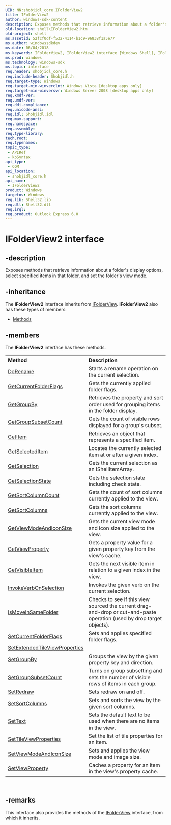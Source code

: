 ```yaml
---
UID: NN:shobjidl_core.IFolderView2
title: IFolderView2
author: windows-sdk-content
description: Exposes methods that retrieve information about a folder's display options, select specified items in that folder, and set the folder's view mode.
old-location: shell\IFolderView2.htm
old-project: shell
ms.assetid: 52fcf0df-f532-4114-b1c9-96838f1a5e77
ms.author: windowssdkdev
ms.date: 06/04/2018
ms.keywords: IFolderView2, IFolderView2 interface [Windows Shell], IFolderView2 interface [Windows Shell],described, _shell_IFolderView2, shell.IFolderView2, shobjidl_core/IFolderView2
ms.prod: windows
ms.technology: windows-sdk
ms.topic: interface
req.header: shobjidl_core.h
req.include-header: Shobjidl.h
req.target-type: Windows
req.target-min-winverclnt: Windows Vista [desktop apps only]
req.target-min-winversvr: Windows Server 2008 [desktop apps only]
req.kmdf-ver: 
req.umdf-ver: 
req.ddi-compliance: 
req.unicode-ansi: 
req.idl: Shobjidl.idl
req.max-support: 
req.namespace: 
req.assembly: 
req.type-library: 
tech.root: 
req.typenames: 
topic_type:
 - APIRef
 - kbSyntax
api_type:
 - COM
api_location:
 - shobjidl_core.h
api_name:
 - IFolderView2
product: Windows
targetos: Windows
req.lib: Shell32.lib
req.dll: Shell32.dll
req.irql: 
req.product: Outlook Express 6.0
---
```


# IFolderView2 interface


## -description


Exposes methods that retrieve information about a folder's display options, select specified items in that folder, and set the folder's view mode.


## -inheritance

The <b xmlns:loc="http://microsoft.com/wdcml/l10n">IFolderView2</b> interface inherits from <a href="https://msdn.microsoft.com/3bc2615e-f07c-4959-b89e-bbbd2bf45a94">IFolderView</a>. <b>IFolderView2</b> also has these types of members:
<ul>
<li><a href="https://docs.microsoft.com/">Methods</a></li>
</ul>

## -members

The <b>IFolderView2</b> interface has these methods.
<table class="members" id="memberListMethods">
<tr>
<th align="left" width="37%">Method</th>
<th align="left" width="63%">Description</th>
</tr>
<tr data="declared;">
<td align="left" width="37%">
<a href="https://msdn.microsoft.com/194804bc-c446-491b-9452-996132a65fcf">DoRename</a>
</td>
<td align="left" width="63%">
Starts a rename operation on the current selection.

</td>
</tr>
<tr data="declared;">
<td align="left" width="37%">
<a href="https://msdn.microsoft.com/334d93c7-79a5-46c0-9042-400504aa2706">GetCurrentFolderFlags</a>
</td>
<td align="left" width="63%">
Gets the currently applied folder flags.

</td>
</tr>
<tr data="declared;">
<td align="left" width="37%">
<a href="https://msdn.microsoft.com/6fabf321-34af-4a5e-b2c0-9ed344e1c782">GetGroupBy</a>
</td>
<td align="left" width="63%">
Retrieves the property and sort order used for grouping items in the folder display.

</td>
</tr>
<tr data="declared;">
<td align="left" width="37%">
<a href="https://msdn.microsoft.com/f377b9ec-6421-454f-b2d0-f3d1b537e2c3">GetGroupSubsetCount</a>
</td>
<td align="left" width="63%">
Gets the count of visible rows displayed for a group's subset.

</td>
</tr>
<tr data="declared;">
<td align="left" width="37%">
<a href="https://msdn.microsoft.com/557ff412-2da9-4723-9f84-802e084ebaca">GetItem</a>
</td>
<td align="left" width="63%">
Retrieves an object that represents a specified item.

</td>
</tr>
<tr data="declared;">
<td align="left" width="37%">
<a href="https://msdn.microsoft.com/fca9fd45-05ce-4300-aecf-a2843614a11d">GetSelectedItem</a>
</td>
<td align="left" width="63%">
Locates the currently selected item at or after a given index.

</td>
</tr>
<tr data="declared;">
<td align="left" width="37%">
<a href="https://msdn.microsoft.com/d8ff0c8f-9678-455b-b7ec-9b651df769bc">GetSelection</a>
</td>
<td align="left" width="63%">
Gets the current selection as an IShellItemArray.

</td>
</tr>
<tr data="declared;">
<td align="left" width="37%">
<a href="https://msdn.microsoft.com/fc446188-c7f8-4158-a5b4-631fb374e0c4">GetSelectionState</a>
</td>
<td align="left" width="63%">
Gets the selection state including check state.

</td>
</tr>
<tr data="declared;">
<td align="left" width="37%">
<a href="https://msdn.microsoft.com/26590565-f992-4f14-bbbc-4099a1a3ac11">GetSortColumnCount</a>
</td>
<td align="left" width="63%">
Gets the count of sort columns currently applied to the view.

</td>
</tr>
<tr data="declared;">
<td align="left" width="37%">
<a href="https://msdn.microsoft.com/33d005bd-3ea0-42d0-ae87-417fb7c087d4">GetSortColumns</a>
</td>
<td align="left" width="63%">
Gets the sort columns currently applied to the view.

</td>
</tr>
<tr data="declared;">
<td align="left" width="37%">
<a href="https://msdn.microsoft.com/4696d55e-aad7-41f2-b2c0-47d4b507c70c">GetViewModeAndIconSize</a>
</td>
<td align="left" width="63%">
Gets the current view mode and icon size applied to the view.

</td>
</tr>
<tr data="declared;">
<td align="left" width="37%">
<a href="https://msdn.microsoft.com/26749aa8-9c5d-4b6b-b5af-bf52d4e8c8ce">GetViewProperty</a>
</td>
<td align="left" width="63%">
Gets a property value for a given property key from the view's cache.
	
            

</td>
</tr>
<tr data="declared;">
<td align="left" width="37%">
<a href="https://msdn.microsoft.com/5b196377-53c4-49a1-be35-39d34b1638e3">GetVisibleItem</a>
</td>
<td align="left" width="63%">
Gets the next visible item in relation to a given index in the view.

</td>
</tr>
<tr data="declared;">
<td align="left" width="37%">
<a href="https://msdn.microsoft.com/085a08f9-c6a2-417c-973a-d0df84d8c821">InvokeVerbOnSelection</a>
</td>
<td align="left" width="63%">
Invokes the given verb on the current selection.

</td>
</tr>
<tr data="declared;">
<td align="left" width="37%">
<a href="https://msdn.microsoft.com/1687a162-f81c-422b-afc2-0b5b8b6951ad">IsMoveInSameFolder</a>
</td>
<td align="left" width="63%">
Checks to see if this view sourced the current drag-and-drop or cut-and-paste operation (used by drop target objects).

</td>
</tr>
<tr data="declared;">
<td align="left" width="37%">
<a href="https://msdn.microsoft.com/94999ac7-c9dd-439e-8f63-eeb226763200">SetCurrentFolderFlags</a>
</td>
<td align="left" width="63%">
Sets and applies specified folder flags.

</td>
</tr>
<tr data="declared;">
<td align="left" width="37%">
<a href="https://msdn.microsoft.com/efb2eb1a-47fa-45b2-8d8d-fc75bbe46c80">SetExtendedTileViewProperties</a>
</td>
<td align="left" width="63%"></td>
</tr>
<tr data="declared;">
<td align="left" width="37%">
<a href="https://msdn.microsoft.com/2d0761cb-7c81-48f7-994d-6dd61062d848">SetGroupBy</a>
</td>
<td align="left" width="63%">
Groups the view by the given property key and direction.

</td>
</tr>
<tr data="declared;">
<td align="left" width="37%">
<a href="https://msdn.microsoft.com/5aacc63a-d129-4539-a43f-f4dd74ab4fea">SetGroupSubsetCount</a>
</td>
<td align="left" width="63%">
Turns on group subsetting and sets the number of visible rows of items in each group.

</td>
</tr>
<tr data="declared;">
<td align="left" width="37%">
<a href="https://msdn.microsoft.com/870a72e2-25fc-421f-bd46-961bf71981cc">SetRedraw</a>
</td>
<td align="left" width="63%">
Sets redraw on and off.

</td>
</tr>
<tr data="declared;">
<td align="left" width="37%">
<a href="https://msdn.microsoft.com/54dfac6b-8355-4064-9f54-4172975b8028">SetSortColumns</a>
</td>
<td align="left" width="63%">
Sets and sorts the view by the given sort columns.  

</td>
</tr>
<tr data="declared;">
<td align="left" width="37%">
<a href="https://msdn.microsoft.com/72528831-ec5d-417e-94dd-7345b5fd7de6">SetText</a>
</td>
<td align="left" width="63%">
Sets the default text to be used when there are no items in the view.

</td>
</tr>
<tr data="declared;">
<td align="left" width="37%">
<a href="https://msdn.microsoft.com/44abbbbb-8d4d-4a09-9c17-a2255467de44">SetTileViewProperties</a>
</td>
<td align="left" width="63%">
Set the list of tile properties for an item.
        
            

</td>
</tr>
<tr data="declared;">
<td align="left" width="37%">
<a href="https://msdn.microsoft.com/52724e5d-074f-4715-9dca-50ed22d8519e">SetViewModeAndIconSize</a>
</td>
<td align="left" width="63%">
Sets and applies the view mode and image size.

</td>
</tr>
<tr data="declared;">
<td align="left" width="37%">
<a href="https://msdn.microsoft.com/76d91df0-8c90-45dc-9637-910b0874e9fa">SetViewProperty</a>
</td>
<td align="left" width="63%">
Caches a property for an item in the view's property cache.
        
            

</td>
</tr>
</table> 


## -remarks



This interface also provides the methods of the <a href="https://msdn.microsoft.com/3bc2615e-f07c-4959-b89e-bbbd2bf45a94">IFolderView</a> interface, from which it inherits.



